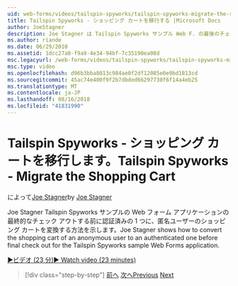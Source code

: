 ```yaml
---
uid: web-forms/videos/tailspin-spyworks/tailspin-spyworks-migrate-the-shopping-cart
title: Tailspin Spyworks - ショッピング カートを移行する |Microsoft Docs
author: JoeStagner
description: Joe Stagner は Tailspin Spyworks サンプル Web F. の最後のチェック アウトする前に認証済みの 1 つに、匿名ユーザーのショッピング カートを変換する方法を示しています.
ms.author: riande
ms.date: 06/29/2010
ms.assetid: 1dcc27a0-f9a9-4e34-94bf-7c35190ea08d
msc.legacyurl: /web-forms/videos/tailspin-spyworks/tailspin-spyworks-migrate-the-shopping-cart
msc.type: video
ms.openlocfilehash: d96b3bba8013c984ae0f2df12085e0e9bd1813cd
ms.sourcegitcommit: 45ac74e400f9f2b7dbded66297730f6f14a4eb25
ms.translationtype: MT
ms.contentlocale: ja-JP
ms.lasthandoff: 08/16/2018
ms.locfileid: "41831990"
---
```

<a name="tailspin-spyworks---migrate-the-shopping-cart"></a><span data-ttu-id="9e0b8-103">Tailspin Spyworks - ショッピング カートを移行します。</span><span class="sxs-lookup"><span data-stu-id="9e0b8-103">Tailspin Spyworks - Migrate the Shopping Cart</span></span>
====================
<span data-ttu-id="9e0b8-104">によって[Joe Stagner](https://github.com/JoeStagner)</span><span class="sxs-lookup"><span data-stu-id="9e0b8-104">by [Joe Stagner](https://github.com/JoeStagner)</span></span>

<span data-ttu-id="9e0b8-105">Joe Stagner Tailspin Spyworks サンプルの Web フォーム アプリケーションの最終的なチェック アウトする前に認証済みの 1 つに、匿名ユーザーのショッピング カートを変換する方法を示します。</span><span class="sxs-lookup"><span data-stu-id="9e0b8-105">Joe Stagner shows how to convert the shopping cart of an anonymous user to an authenticated one before final check out for the Tailspin Spyworks sample Web Forms application.</span></span>

[<span data-ttu-id="9e0b8-106">&#9654;ビデオ (23 分)</span><span class="sxs-lookup"><span data-stu-id="9e0b8-106">&#9654; Watch video (23 minutes)</span></span>](https://channel9.msdn.com/Blogs/ASP-NET-Site-Videos/tailspin-spyworks-migrate-the-shopping-cart)

> [!div class="step-by-step"]
> <span data-ttu-id="9e0b8-107">[前へ](tailspin-spyworks-update-the-shopping-cart.md)
> [次へ](tailspin-spyworks-final-check-out.md)</span><span class="sxs-lookup"><span data-stu-id="9e0b8-107">[Previous](tailspin-spyworks-update-the-shopping-cart.md)
[Next](tailspin-spyworks-final-check-out.md)</span></span>
